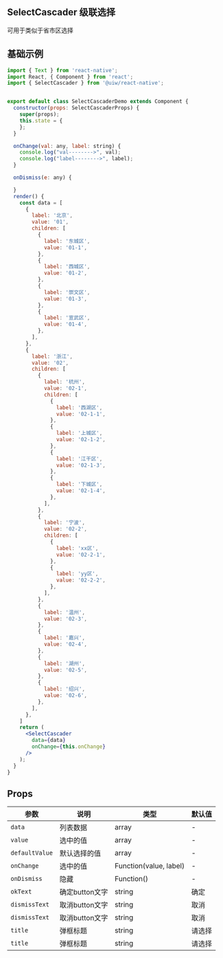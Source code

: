 SelectCascader 级联选择
---

可用于类似于省市区选择

## 基础示例

```jsx
import { Text } from 'react-native';
import React, { Component } from 'react';
import { SelectCascader } from '@uiw/react-native';


export default class SelectCascaderDemo extends Component {
  constructor(props: SelectCascaderProps) {
    super(props);
    this.state = {
    };
  }

  onChange(val: any, label: string) {
    console.log("val-------->", val);
    console.log("label-------->", label);
  }

  onDismiss(e: any) {

  }
  render() {
    const data = [
      {
        label: '北京',
        value: '01',
        children: [
          {
            label: '东城区',
            value: '01-1',
          },
          {
            label: '西城区',
            value: '01-2',
          },
          {
            label: '崇文区',
            value: '01-3',
          },
          {
            label: '宣武区',
            value: '01-4',
          },
        ],
      },
      {
        label: '浙江',
        value: '02',
        children: [
          {
            label: '杭州',
            value: '02-1',
            children: [
              {
                label: '西湖区',
                value: '02-1-1',
              },
              {
                label: '上城区',
                value: '02-1-2',
              },
              {
                label: '江干区',
                value: '02-1-3',
              },
              {
                label: '下城区',
                value: '02-1-4',
              },
            ],
          },
          {
            label: '宁波',
            value: '02-2',
            children: [
              {
                label: 'xx区',
                value: '02-2-1',
              },
              {
                label: 'yy区',
                value: '02-2-2',
              },
            ],
          },
          {
            label: '温州',
            value: '02-3',
          },
          {
            label: '嘉兴',
            value: '02-4',
          },
          {
            label: '湖州',
            value: '02-5',
          },
          {
            label: '绍兴',
            value: '02-6',
          },
        ],
      },
    ]
    return (
      <SelectCascader
        data={data}
        onChange={this.onChange}
      />
    );
  }
}
```

## Props

| 参数      | 说明            | 类型      | 默认值 |
| --------- | --------------------- | --------- | ------ |
| `data`    | 列表数据 | array | -  |
| `value`   | 选中的值 | array | -  |
| `defaultValue` | 默认选择的值 | array | -  |
| `onChange` | 选中的值 | Function(value, label) | -  |
| `onDismiss` | 隐藏 | Function() | -  |
| `okText` | 确定button文字 | string | 确定  |
| `dismissText` | 取消button文字 | string | 取消  |
| `dismissText` | 取消button文字 | string | 取消  |
| `title` | 弹框标题 | string | 请选择  |
| `title` | 弹框标题 | string | 请选择  |
